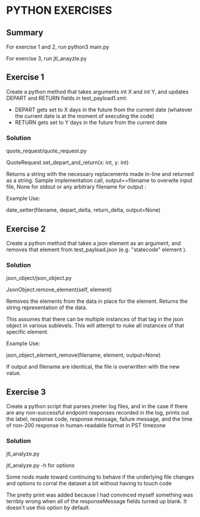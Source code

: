 # PYTHON EXERCISES

## Summary

For exercise 1 and 2, run python3 main.py

For exercise 3, run jtl_anayzle.py

## Exercise 1
Create a python method that takes arguments int X and int Y,
and updates DEPART and RETURN fields
in test_payload1.xml:

- DEPART gets set to X days in the future from the current date
(whatever the current date is at the moment of executing the code)
- RETURN gets set to Y days in the future from the current date

### Solution

quote_request/quote_request.py

QuoteRequest.set_depart_and_return(x: int, y: int)

Returns a string with the necessary replacements made in-line and returned as a 
string. Sample implementation call, output==filename to overwite input file, None
for stdout or any arbitrary filename for output :

Example Use:

date_setter(filename, depart_delta, return_delta, output=None)

## Exercise 2
Create a python method that takes a json element as an argument, and removes that element from test_payload.json 
(e.g. "statecode" element ).

### Solution
json_object/json_object.py

JsonObject.remove_element(self, element)

Removes the elements from the data in place for the element. Returns the string 
representation of the data.

This assumes that there can be multiple instances of that tag in the 
json object in various sublevels. This will attempt to nuke all instances of 
that specific element.

Example Use:

json_object_element_remove(filename, element, output=None)

If output and filename are identical, the file is overwritten with the new value.

## Exercise 3
Create a python script that parses jmeter log files,
and in the case if there are any non-successful endpoint responses recorded in the log,
prints out the label, response code, response message, failure message,
and the time of non-200 response in human-readable format in PST timezone

### Solution

jtl_analyze.py

jtl_analyze.py -h for options

Some nods made toward continuing to behave if the underlying file changes and options to 
corral the dataset a bit without having to touch code

The pretty print was added because I had convinced myself something was terribly wrong 
when all of the responseMessage fields turned up blank. It doesn't use this option by default.